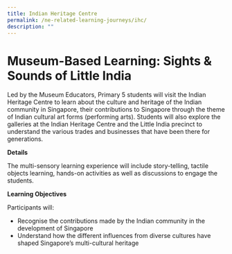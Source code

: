 ```yaml
---
title: Indian Heritage Centre
permalink: /ne-related-learning-journeys/ihc/
description: ""
---
```

# Museum-Based Learning: Sights & Sounds of Little India
Led by the Museum Educators, Primary 5 students will visit the Indian Heritage Centre to learn about the culture and heritage of the Indian community in Singapore, their contributions to Singapore through the theme of Indian cultural art forms (performing arts). Students will also explore the galleries at the Indian Heritage Centre and the Little India precinct to understand the various trades and
businesses that have been there for generations.

**Details**

The multi-sensory learning experience will include story-telling, tactile objects learning, hands-on activities as well as discussions to engage the students.

**Learning Objectives**

Participants will:
* Recognise the contributions made by the Indian community in the development of Singapore
* Understand how the different influences from diverse cultures have shaped Singapore’s multi-cultural heritage